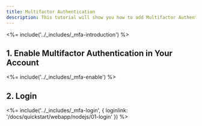 ```yaml
---
title: Multifactor Authentication
description: This tutorial will show you how to add Multifactor Authentication to your NodeJS WebApp with auth0.
---
```


<%= include('../_includes/_mfa-introduction') %>

## 1. Enable Multifactor Authentication in Your Account

<%= include('../_includes/_mfa-enable') %>

## 2. Login

<%= include('../_includes/_mfa-login', { loginlink: '/docs/quickstart/webapp/nodejs/01-login' }) %>

